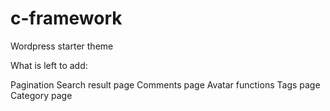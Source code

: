 # c-framework
Wordpress starter theme

What is left to add:

Pagination
Search result page
Comments page
Avatar functions
Tags page
Category page
